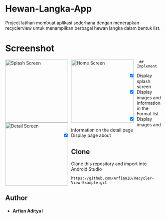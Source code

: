 # Hewan-Langka-App
Project latihan membuat aplikasi sederhana dengan menerapkan recyclerview untuk menampilkan berbagai hewan langka dalam bentuk list.

# Screenshot
<img src="https://user-images.githubusercontent.com/66890460/184566250-b5e0e9b6-ec73-41ac-a133-337525475212.jpg"
     alt="Splash Screen"
     style="float: left; margin-right: 10px;"
     width="200" />
<img src="https://user-images.githubusercontent.com/66890460/188890388-b9a7e902-a9de-42dd-967d-6a322f8bee48.jpg"
     alt="Home Screen"
     style="float: left; margin-right: 10px;"
     width="200" />
<img src="https://user-images.githubusercontent.com/66890460/184566330-2e545926-913e-4569-8ddf-763522586341.jpg"
     alt="Detail Screen"
     style="float: left; margin-right: 10px;"
     width="200" />
     
     ## Implement
- [x] Display splash screen
- [x] Display images and information in the Format list
- [x] Display images and information on the detail page
- [x] Display page about

## Clone
Clone this repository and import into Android Studio
```
https://github.com/ArfianID/Recycler-View-Example.git
```
## Author
* #### Arfian Aditya I
